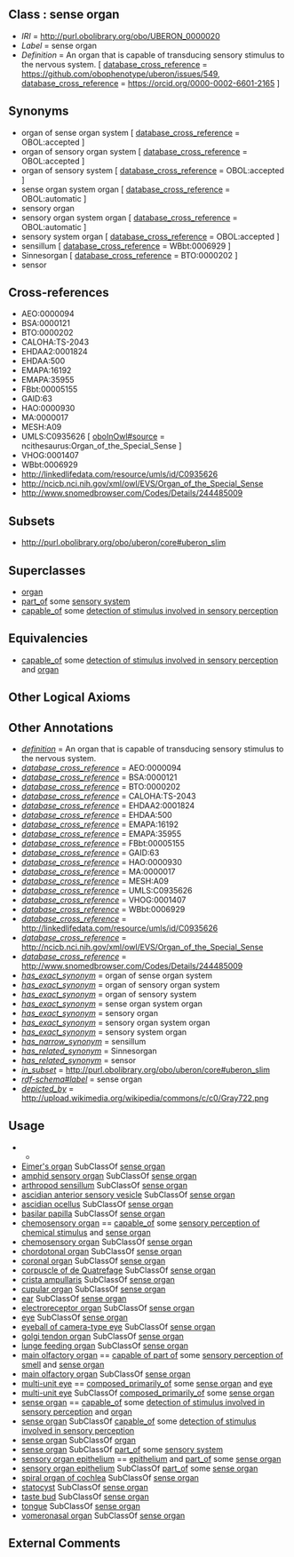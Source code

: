 
## Class : sense organ

 * *IRI* = http://purl.obolibrary.org/obo/UBERON_0000020
 * *Label* = sense organ
 * *Definition* = An organ that is capable of transducing sensory stimulus to the nervous system. [ [database_cross_reference](../../ef/oboInOwl#hasDbXref.md) = https://github.com/obophenotype/uberon/issues/549, [database_cross_reference](../../ef/oboInOwl#hasDbXref.md) = https://orcid.org/0000-0002-6601-2165 ]

## Synonyms

 * organ of sense organ system [ [database_cross_reference](../../ef/oboInOwl#hasDbXref.md) = OBOL:accepted ]
 * organ of sensory organ system [ [database_cross_reference](../../ef/oboInOwl#hasDbXref.md) = OBOL:accepted ]
 * organ of sensory system [ [database_cross_reference](../../ef/oboInOwl#hasDbXref.md) = OBOL:accepted ]
 * sense organ system organ [ [database_cross_reference](../../ef/oboInOwl#hasDbXref.md) = OBOL:automatic ]
 * sensory organ
 * sensory organ system organ [ [database_cross_reference](../../ef/oboInOwl#hasDbXref.md) = OBOL:automatic ]
 * sensory system organ [ [database_cross_reference](../../ef/oboInOwl#hasDbXref.md) = OBOL:accepted ]
 * sensillum [ [database_cross_reference](../../ef/oboInOwl#hasDbXref.md) = WBbt:0006929 ]
 * Sinnesorgan [ [database_cross_reference](../../ef/oboInOwl#hasDbXref.md) = BTO:0000202 ]
 * sensor

## Cross-references

 * AEO:0000094
 * BSA:0000121
 * BTO:0000202
 * CALOHA:TS-2043
 * EHDAA2:0001824
 * EHDAA:500
 * EMAPA:16192
 * EMAPA:35955
 * FBbt:00005155
 * GAID:63
 * HAO:0000930
 * MA:0000017
 * MESH:A09
 * UMLS:C0935626 [ [oboInOwl#source](../../ce/oboInOwl#source.md) = ncithesaurus:Organ_of_the_Special_Sense ]
 * VHOG:0001407
 * WBbt:0006929
 * http://linkedlifedata.com/resource/umls/id/C0935626
 * http://ncicb.nci.nih.gov/xml/owl/EVS/Organ_of_the_Special_Sense
 * http://www.snomedbrowser.com/Codes/Details/244485009

## Subsets

 * http://purl.obolibrary.org/obo/uberon/core#uberon_slim

## Superclasses

 * [organ](../../UBERON/62/UBERON_0000062.md)
 * [part_of](../../BFO/50/BFO_0000050.md) some [sensory system](../../UBERON/32/UBERON_0001032.md)
 * [capable_of](../../RO/15/RO_0002215.md) some [detection of stimulus involved in sensory perception](../../GO/06/GO_0050906.md)

## Equivalencies

 * [capable_of](../../RO/15/RO_0002215.md) some [detection of stimulus involved in sensory perception](../../GO/06/GO_0050906.md) and [organ](../../UBERON/62/UBERON_0000062.md)

## Other Logical Axioms


## Other Annotations

 * *[definition](../../IAO/15/IAO_0000115.md)* = An organ that is capable of transducing sensory stimulus to the nervous system.
 * *[database_cross_reference](../../ef/oboInOwl#hasDbXref.md)* = AEO:0000094
 * *[database_cross_reference](../../ef/oboInOwl#hasDbXref.md)* = BSA:0000121
 * *[database_cross_reference](../../ef/oboInOwl#hasDbXref.md)* = BTO:0000202
 * *[database_cross_reference](../../ef/oboInOwl#hasDbXref.md)* = CALOHA:TS-2043
 * *[database_cross_reference](../../ef/oboInOwl#hasDbXref.md)* = EHDAA2:0001824
 * *[database_cross_reference](../../ef/oboInOwl#hasDbXref.md)* = EHDAA:500
 * *[database_cross_reference](../../ef/oboInOwl#hasDbXref.md)* = EMAPA:16192
 * *[database_cross_reference](../../ef/oboInOwl#hasDbXref.md)* = EMAPA:35955
 * *[database_cross_reference](../../ef/oboInOwl#hasDbXref.md)* = FBbt:00005155
 * *[database_cross_reference](../../ef/oboInOwl#hasDbXref.md)* = GAID:63
 * *[database_cross_reference](../../ef/oboInOwl#hasDbXref.md)* = HAO:0000930
 * *[database_cross_reference](../../ef/oboInOwl#hasDbXref.md)* = MA:0000017
 * *[database_cross_reference](../../ef/oboInOwl#hasDbXref.md)* = MESH:A09
 * *[database_cross_reference](../../ef/oboInOwl#hasDbXref.md)* = UMLS:C0935626
 * *[database_cross_reference](../../ef/oboInOwl#hasDbXref.md)* = VHOG:0001407
 * *[database_cross_reference](../../ef/oboInOwl#hasDbXref.md)* = WBbt:0006929
 * *[database_cross_reference](../../ef/oboInOwl#hasDbXref.md)* = http://linkedlifedata.com/resource/umls/id/C0935626
 * *[database_cross_reference](../../ef/oboInOwl#hasDbXref.md)* = http://ncicb.nci.nih.gov/xml/owl/EVS/Organ_of_the_Special_Sense
 * *[database_cross_reference](../../ef/oboInOwl#hasDbXref.md)* = http://www.snomedbrowser.com/Codes/Details/244485009
 * *[has_exact_synonym](../../ym/oboInOwl#hasExactSynonym.md)* = organ of sense organ system
 * *[has_exact_synonym](../../ym/oboInOwl#hasExactSynonym.md)* = organ of sensory organ system
 * *[has_exact_synonym](../../ym/oboInOwl#hasExactSynonym.md)* = organ of sensory system
 * *[has_exact_synonym](../../ym/oboInOwl#hasExactSynonym.md)* = sense organ system organ
 * *[has_exact_synonym](../../ym/oboInOwl#hasExactSynonym.md)* = sensory organ
 * *[has_exact_synonym](../../ym/oboInOwl#hasExactSynonym.md)* = sensory organ system organ
 * *[has_exact_synonym](../../ym/oboInOwl#hasExactSynonym.md)* = sensory system organ
 * *[has_narrow_synonym](../../ym/oboInOwl#hasNarrowSynonym.md)* = sensillum
 * *[has_related_synonym](../../ym/oboInOwl#hasRelatedSynonym.md)* = Sinnesorgan
 * *[has_related_synonym](../../ym/oboInOwl#hasRelatedSynonym.md)* = sensor
 * *[in_subset](../../et/oboInOwl#inSubset.md)* = http://purl.obolibrary.org/obo/uberon/core#uberon_slim
 * *[rdf-schema#label](../../el/rdf-schema#label.md)* = sense organ
 * *[depicted_by](../../depicted/by/depicted_by.md)* = http://upload.wikimedia.org/wikipedia/commons/c/c0/Gray722.png

## Usage

 * -
 * [Eimer's organ](../../UBERON/55/UBERON_0011255.md) SubClassOf [sense organ](../../UBERON/20/UBERON_0000020.md)
 * [amphid sensory organ](../../UBERON/67/UBERON_0005067.md) SubClassOf [sense organ](../../UBERON/20/UBERON_0000020.md)
 * [arthropod sensillum](../../UBERON/36/UBERON_0002536.md) SubClassOf [sense organ](../../UBERON/20/UBERON_0000020.md)
 * [ascidian anterior sensory vesicle](../../UBERON/92/UBERON_0009892.md) SubClassOf [sense organ](../../UBERON/20/UBERON_0000020.md)
 * [ascidian ocellus](../../UBERON/93/UBERON_0009893.md) SubClassOf [sense organ](../../UBERON/20/UBERON_0000020.md)
 * [basilar papilla](../../UBERON/31/UBERON_0013731.md) SubClassOf [sense organ](../../UBERON/20/UBERON_0000020.md)
 * [chemosensory organ](../../UBERON/05/UBERON_0000005.md) == [capable_of](../../RO/15/RO_0002215.md) some [sensory perception of chemical stimulus](../../GO/06/GO_0007606.md) and [sense organ](../../UBERON/20/UBERON_0000020.md)
 * [chemosensory organ](../../UBERON/05/UBERON_0000005.md) SubClassOf [sense organ](../../UBERON/20/UBERON_0000020.md)
 * [chordotonal organ](../../UBERON/38/UBERON_0001038.md) SubClassOf [sense organ](../../UBERON/20/UBERON_0000020.md)
 * [coronal organ](../../UBERON/17/UBERON_0009717.md) SubClassOf [sense organ](../../UBERON/20/UBERON_0000020.md)
 * [corpuscle of de Quatrefage](../../UBERON/56/UBERON_0009956.md) SubClassOf [sense organ](../../UBERON/20/UBERON_0000020.md)
 * [crista ampullaris](../../UBERON/21/UBERON_0004721.md) SubClassOf [sense organ](../../UBERON/20/UBERON_0000020.md)
 * [cupular organ](../../UBERON/16/UBERON_0009716.md) SubClassOf [sense organ](../../UBERON/20/UBERON_0000020.md)
 * [ear](../../UBERON/90/UBERON_0001690.md) SubClassOf [sense organ](../../UBERON/20/UBERON_0000020.md)
 * [electroreceptor organ](../../UBERON/21/UBERON_0010521.md) SubClassOf [sense organ](../../UBERON/20/UBERON_0000020.md)
 * [eye](../../UBERON/70/UBERON_0000970.md) SubClassOf [sense organ](../../UBERON/20/UBERON_0000020.md)
 * [eyeball of camera-type eye](../../UBERON/30/UBERON_0010230.md) SubClassOf [sense organ](../../UBERON/20/UBERON_0000020.md)
 * [golgi tendon organ](../../UBERON/12/UBERON_0004012.md) SubClassOf [sense organ](../../UBERON/20/UBERON_0000020.md)
 * [lunge feeding organ](../../UBERON/21/UBERON_0016621.md) SubClassOf [sense organ](../../UBERON/20/UBERON_0000020.md)
 * [main olfactory organ](../../UBERON/68/UBERON_0002268.md) == [capable of part of](../../RO/16/RO_0002216.md) some [sensory perception of smell](../../GO/08/GO_0007608.md) and [sense organ](../../UBERON/20/UBERON_0000020.md)
 * [main olfactory organ](../../UBERON/68/UBERON_0002268.md) SubClassOf [sense organ](../../UBERON/20/UBERON_0000020.md)
 * [multi-unit eye](../../UBERON/65/UBERON_0015165.md) == [composed_primarily_of](../../RO/73/RO_0002473.md) some [sense organ](../../UBERON/20/UBERON_0000020.md) and [eye](../../UBERON/70/UBERON_0000970.md)
 * [multi-unit eye](../../UBERON/65/UBERON_0015165.md) SubClassOf [composed_primarily_of](../../RO/73/RO_0002473.md) some [sense organ](../../UBERON/20/UBERON_0000020.md)
 * [sense organ](../../UBERON/20/UBERON_0000020.md) == [capable_of](../../RO/15/RO_0002215.md) some [detection of stimulus involved in sensory perception](../../GO/06/GO_0050906.md) and [organ](../../UBERON/62/UBERON_0000062.md)
 * [sense organ](../../UBERON/20/UBERON_0000020.md) SubClassOf [capable_of](../../RO/15/RO_0002215.md) some [detection of stimulus involved in sensory perception](../../GO/06/GO_0050906.md)
 * [sense organ](../../UBERON/20/UBERON_0000020.md) SubClassOf [organ](../../UBERON/62/UBERON_0000062.md)
 * [sense organ](../../UBERON/20/UBERON_0000020.md) SubClassOf [part_of](../../BFO/50/BFO_0000050.md) some [sensory system](../../UBERON/32/UBERON_0001032.md)
 * [sensory organ epithelium](../../UBERON/04/UBERON_0019304.md) == [epithelium](../../UBERON/83/UBERON_0000483.md) and [part_of](../../BFO/50/BFO_0000050.md) some [sense organ](../../UBERON/20/UBERON_0000020.md)
 * [sensory organ epithelium](../../UBERON/04/UBERON_0019304.md) SubClassOf [part_of](../../BFO/50/BFO_0000050.md) some [sense organ](../../UBERON/20/UBERON_0000020.md)
 * [spiral organ of cochlea](../../UBERON/27/UBERON_0002227.md) SubClassOf [sense organ](../../UBERON/20/UBERON_0000020.md)
 * [statocyst](../../UBERON/83/UBERON_0006583.md) SubClassOf [sense organ](../../UBERON/20/UBERON_0000020.md)
 * [taste bud](../../UBERON/27/UBERON_0001727.md) SubClassOf [sense organ](../../UBERON/20/UBERON_0000020.md)
 * [tongue](../../UBERON/23/UBERON_0001723.md) SubClassOf [sense organ](../../UBERON/20/UBERON_0000020.md)
 * [vomeronasal organ](../../UBERON/55/UBERON_0002255.md) SubClassOf [sense organ](../../UBERON/20/UBERON_0000020.md)

## External Comments

